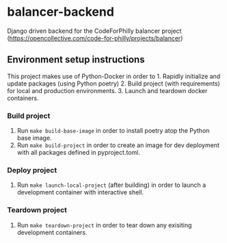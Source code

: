# balancer-backend
Django driven backend for the CodeForPhilly balancer project (https://opencollective.com/code-for-philly/projects/balancer)

## Environment setup instructions
This project makes use of Python-Docker in order to
    1. Rapidly initialize and update packages (using Python poetry)
    2. Build project (with requirements) for local and production environments.
    3. Launch and teardown docker containers.

### Build project
1. Run 
```make build-base-image```
in order to install poetry atop the Python base image.
2. Run
```make build-project```
in order to create an image for dev deployment with all packages
defined in pyproject.toml.

### Deploy project
1. Run
```make launch-local-project``` (after building)
in order to launch a development container with interactive shell.

### Teardown project
1. Run
```make teardown-project```
in order to tear down any exisiting development containers.